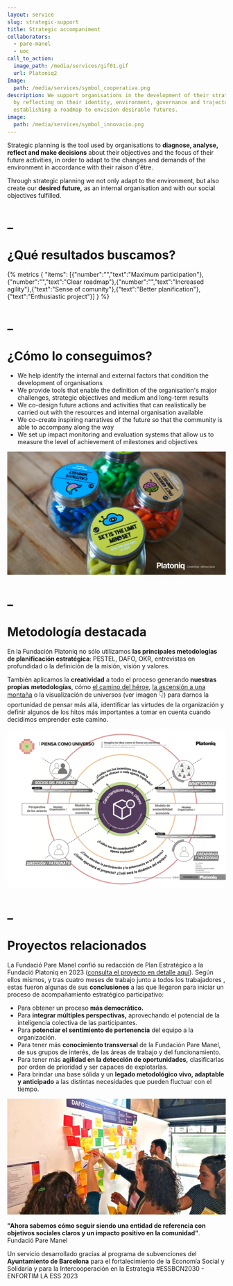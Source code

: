 ```yaml
---
layout: service
slug: strategic-support
title: Strategic accompaniment
collaborators:
  - pare-manel
  - uoc
call_to_action:
  image_path: /media/services/gif01.gif
  url: Platoniq2
Image:
  path: /media/services/symbol_cooperativa.png
description: We support organisations in the development of their strategic plan
  by reflecting on their identity, environment, governance and trajectory,
  establishing a roadmap to envision desirable futures.
image:
  path: /media/services/symbol_innovacio.png
---
```

Strategic planning is the tool used by organisations to **diagnose, analyse, reflect and make decisions** about their objectives and the focus of their future activities, in order to adapt to the changes and demands of the environment in accordance with their raison d'être.

Through strategic planning we not only adapt to the environment, but also create our **desired future,** as an internal organisation and with our social objectives fulfilled.

# _

# ¿Qué resultados buscamos?

{% metrics { "items": [{"number":"","text":"Maximum participation"},{"number":"","text":"Clear roadmap"},{"number":"","text":"Increased agility"},{"text":"Sense of comunity"},{"text":"Better planification"},{"text":"Enthusiastic project"}] } %}

# _

# ¿Cómo lo conseguimos?

* We help identify the internal and external factors that condition the development of organisations
* We provide tools that enable the definition of the organisation's major challenges, strategic objectives and medium and long-term results
* We co-design future actions and activities that can realistically be carried out with the resources and internal organisation available
* We co-create inspiring narratives of the future so that the community is able to accompany along the way
* We set up impact monitoring and evaluation systems that allow us to measure the level of achievement of milestones and objectives



![Sky is the limit](/media/photo_2024-07-31_15-47-45.jpg "Sky is the limit")

# _

# Metodología destacada

En la Fundación Platoniq no sólo utilizamos **las principales metodologías de planificación estratégica**: PESTEL, DAFO, OKR, entrevistas en profundidad o la definición de la misión, visión y valores.

También aplicamos la **creatividad** a todo el proceso generando **nuestras propias metodologías**, cómo [el camino del héroe](https://journal.platoniq.net/es/wilder-journal-2/rethink/plan-estrategico/), [la ascensión a una montaña](https://journal.platoniq.net/es/wilder-journal-2/rethink/strategic-planning/) o la visualización de universos (ver imagen 👇) para darnos la oportunidad de pensar más allá, identificar las virtudes de la organización y definir algunos de los hitos más importantes a tomar en cuenta cuando decidimos emprender este camino.

![Universo](/media/captura-de-pantalla-2024-08-06-a-las-12.13.43.png "Universo")

# _

# Proyectos relacionados

La Fundació Pare Manel confió su redacción de Plan Estratégico a la Fundació Platoniq en 2023 ([consulta el proyecto en detalle aquí](https://platoniq.net/es/projects/pare-manel-acompa%C3%B1amiento-estrat%C3%A9gico/)). Según ellos mismos, y tras cuatro meses de trabajo junto a todos los trabajadores , estas fueron algunas de sus **conclusiones** a las que llegaron para iniciar un proceso de acompañamiento estratégico participativo:

* Para obtener un proceso **más democrático.**
* Para **integrar múltiples perspectivas,** aprovechando el potencial de la inteligencia colectiva de las participantes.
* Para **potenciar el sentimiento de pertenencia** del equipo a la organización.
* Para tener más **conocimiento transversal** de la Fundación Pare Manel, de sus grupos de interés, de las áreas de trabajo y del funcionamiento.
* Para tener más **agilidad en la detección de oportunidades,** clasificarlas por orden de prioridad y ser capaces de explotarlas.
* Para brindar una base sólida y un **legado metodológico vivo, adaptable y anticipado** a las distintas necesidades que pueden fluctuar con el tiempo.

![El equipo de la Fundació Pare Manel](/media/captura-de-pantalla-2024-09-02-a-las-17.11.53.png "El equipo de la Fundació Pare Manel")

**"Ahora sabemos cómo seguir siendo una entidad de referencia con objetivos sociales claros y un impacto positivo en la comunidad"**. Fundació Pare Manel

Un servicio desarrollado gracias al programa de subvenciones del **Ayuntamiento de Barcelona** para el fortalecimiento de la Economía Social y Solidaria y para la Intercooperación en la Estrategia #ESSBCN2030 - ENFORTIM LA ESS 2023
